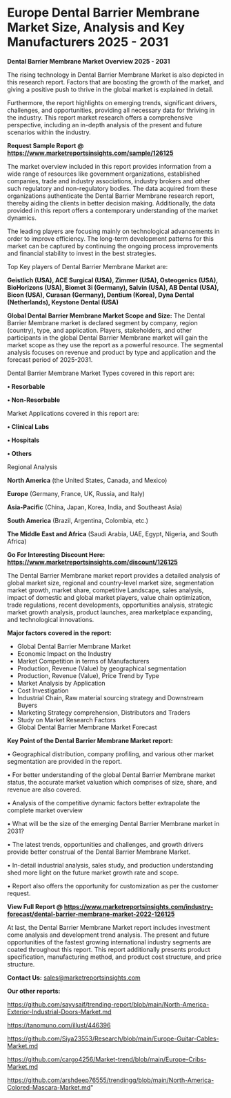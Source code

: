 # Europe Dental Barrier Membrane Market Size, Analysis and Key Manufacturers 2025 - 2031

<Strong> Dental Barrier Membrane Market Overview 2025 - 2031</strong>

The rising technology in Dental Barrier Membrane Market is also depicted in this research report. Factors that are boosting the growth of the market, and giving a positive push to thrive in the global market is explained in detail.

Furthermore, the report highlights on emerging trends, significant drivers, challenges, and opportunities, providing all necessary data for thriving in the industry. This report market research offers a comprehensive perspective, including an in-depth analysis of the present and future scenarios within the industry.

<strong>Request Sample Report @ <a href=https://www.marketreportsinsights.com/sample/126125>https://www.marketreportsinsights.com/sample/126125</a></strong>

The market overview included in this report provides information from a wide range of resources like government organizations, established companies, trade and industry associations, industry brokers and other such regulatory and non-regulatory bodies. The data acquired from these organizations authenticate the Dental Barrier Membrane research report, thereby aiding the clients in better decision making. Additionally, the data provided in this report offers a contemporary understanding of the market dynamics.

The leading players are focusing mainly on technological advancements in order to improve efficiency. The long-term development patterns for this market can be captured by continuing the ongoing process improvements and financial stability to invest in the best strategies.

Top Key players of Dental Barrier Membrane Market are:

<strong>Geistlich (USA), ACE Surgical (USA), Zimmer (USA), Osteogenics (USA), BioHorizons (USA), Biomet 3i (Germany), Salvin (USA), AB Dental (USA), Bicon (USA), Curasan (Germany), Dentium (Korea), Dyna Dental (Netherlands), Keystone Dental (USA)</strong>

<strong><b>Global Dental Barrier Membrane Market Scope and Size:</b></strong>
The Dental Barrier Membrane market is declared segment by company, region (country), type, and application. Players, stakeholders, and other participants in the global Dental Barrier Membrane market will gain the market scope as they use the report as a powerful resource. The segmental analysis focuses on revenue and product by type and application and the forecast period of 2025-2031.

Dental Barrier Membrane Market Types covered in this report are:

<strong>• Resorbable

• Non-Resorbable</strong>

Market Applications covered in this report are:

<strong>• Clinical Labs

• Hospitals

• Others</strong> 

Regional Analysis

<strong>North America</strong> (the United States, Canada, and Mexico)

<strong>Europe</strong> (Germany, France, UK, Russia, and Italy)

<strong>Asia-Pacific</strong> (China, Japan, Korea, India, and Southeast Asia)

<strong>South America</strong> (Brazil, Argentina, Colombia, etc.)

<strong>The Middle East and Africa</strong> (Saudi Arabia, UAE, Egypt, Nigeria, and South Africa)

<strong>Go For Interesting Discount Here: <a href=https://www.marketreportsinsights.com/discount/126125>https://www.marketreportsinsights.com/discount/126125</a></strong>

The Dental Barrier Membrane market report provides a detailed analysis of global market size, regional and country-level market size, segmentation market growth, market share, competitive Landscape, sales analysis, impact of domestic and global market players, value chain optimization, trade regulations, recent developments, opportunities analysis, strategic market growth analysis, product launches, area marketplace expanding, and technological innovations.

<strong><b>Major factors covered in the report:</b></strong>
<ul>
  <li>Global Dental Barrier Membrane Market </li>
  <li>Economic Impact on the Industry</li>
  <li>Market Competition in terms of Manufacturers</li>
  <li>Production, Revenue (Value) by geographical segmentation</li>
  <li>Production, Revenue (Value), Price Trend by Type</li>
  <li>Market Analysis by Application</li>
  <li>Cost Investigation</li>
  <li>Industrial Chain, Raw material sourcing strategy and Downstream Buyers</li>
  <li>Marketing Strategy comprehension, Distributors and Traders</li>
  <li>Study on Market Research Factors</li>
  <li>Global Dental Barrier Membrane Market Forecast</li>
</ul>

<strong><b>Key Point of the Dental Barrier Membrane Market report:</b></strong>

• Geographical distribution, company profiling, and various other market segmentation are provided in the report.

• For better understanding of the global Dental Barrier Membrane market status, the accurate market valuation which comprises of size, share, and revenue are also covered.

• Analysis of the competitive dynamic factors better extrapolate the complete market overview

• What will be the size of the emerging Dental Barrier Membrane market in 2031?

• The latest trends, opportunities and challenges, and growth drivers provide better construal of the Dental Barrier Membrane Market.

• In-detail industrial analysis, sales study, and production understanding shed more light on the future market growth rate and scope.

• Report also offers the opportunity for customization as per the customer request.

<strong><b>View Full Report @ <a href=https://www.marketreportsinsights.com/industry-forecast/dental-barrier-membrane-market-2022-126125>https://www.marketreportsinsights.com/industry-forecast/dental-barrier-membrane-market-2022-126125</a></b></strong>


At last, the Dental Barrier Membrane Market report includes investment come analysis and development trend analysis. The present and future opportunities of the fastest growing international industry segments are coated throughout this report. This report additionally presents product specification, manufacturing method, and product cost structure, and price structure.

<strong>Contact Us:</strong>
sales@marketreportsinsights.com

<strong>Our other reports:</strong>

<a href=https://github.com/sayysaif/trending-report/blob/main/North-America-Exterior-Industrial-Doors-Market.md>https://github.com/sayysaif/trending-report/blob/main/North-America-Exterior-Industrial-Doors-Market.md</a>

<a href=https://tanomuno.com/illust/446396>https://tanomuno.com/illust/446396</a>

<a href=https://github.com/Siya23553/Research/blob/main/Europe-Guitar-Cables-Market.md>https://github.com/Siya23553/Research/blob/main/Europe-Guitar-Cables-Market.md</a>

<a href=https://github.com/cargo4256/Market-trend/blob/main/Europe-Cribs-Market.md>https://github.com/cargo4256/Market-trend/blob/main/Europe-Cribs-Market.md</a>

<a href=https://github.com/arshdeep76555/trendingg/blob/main/North-America-Colored-Mascara-Market.md>https://github.com/arshdeep76555/trendingg/blob/main/North-America-Colored-Mascara-Market.md</a>"
